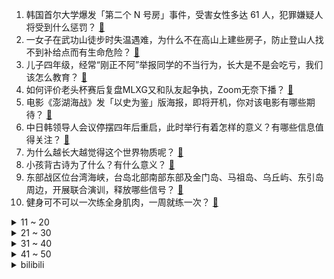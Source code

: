 1. 韩国首尔大学爆发「第二个 N 号房」事件，受害女性多达 61 人，犯罪嫌疑人将受到什么惩罚？ [:link:](https://www.zhihu.com/question/656892341)
2. 一女子在武功山徒步时失温遇难，为什么不在高山上建些房子，防止登山人找不到补给点而有生命危险？ [:link:](https://www.zhihu.com/question/656793745)
3. 儿子四年级，经常“刚正不阿”举报同学的不当行为，长大是不是会吃亏，我们该怎么教育？ [:link:](https://www.zhihu.com/question/653097191)
4. 如何评价老头杯赛后复盘MLXG又和队友起争执，Zoom无奈下播？ [:link:](https://www.zhihu.com/question/656895879)
5. 电影《澎湖海战》发「以史为鉴」版海报，即将开机，你对该电影有哪些期待？ [:link:](https://www.zhihu.com/question/656716488)
6. 中日韩领导人会议停摆四年后重启，此时举行有着怎样的意义？有哪些信息值得关注？ [:link:](https://www.zhihu.com/question/656920078)
7. 为什么越长大越觉得这个世界物质呢？ [:link:](https://www.zhihu.com/question/656410249)
8. 小孩背古诗为了什么？有什么意义？ [:link:](https://www.zhihu.com/question/656392330)
9. 东部战区位台湾海峡，台岛北部南部东部及金门岛、马祖岛、乌丘屿、东引岛周边，开展联合演训，释放哪些信号？ [:link:](https://www.zhihu.com/question/656891760)
10. 健身可不可以一次练全身肌肉，一周就练一次？ [:link:](https://www.zhihu.com/question/655449052)
<details>
<summary>11 ~ 20</summary>

11. 如何评价一人之下中的八奇技？ [:link:](https://www.zhihu.com/question/68196586)
12. 23/24 赛季，CBA总决赛 G4，杨鸣被驱逐，如何评价韩国籍裁判的吹罚？ [:link:](https://www.zhihu.com/question/656850141)
13. 如何评价《宿命之环》的“投毒”行为? [:link:](https://www.zhihu.com/question/656566752)
14. 多地出现刮刮乐彩票售空的情况，客服称即开票需求旺盛，供应紧张导致，刮刮乐为何火爆？哪些信息值得关注？ [:link:](https://www.zhihu.com/question/656928061)
15. 如何评价小米2024年第一季度财报，利润达到单季历史最高，手机、汽车、Iot全线大涨？ [:link:](https://www.zhihu.com/question/656933215)
16. 伊朗最高领袖会见哈马斯领导人时表示「铲除以色列是可实现的」，释放了哪些信号？ [:link:](https://www.zhihu.com/question/656935057)
17. 哪吒张勇发布CEO征集令，回应网友评价「你那CEO还不如让我干」称干脆找个人干一天试试，如何看待此事？ [:link:](https://www.zhihu.com/question/656822797)
18. 云南一中学生被同学用菜刀砍伤后脑勺，抢救无效死亡，当地教体局回应正在处理中，涉事者将承担哪些法律责任？ [:link:](https://www.zhihu.com/question/656807833)
19. 如何看待《鸣潮》公测后许多玩家发出过去对《原神》的要求过于苛刻这一现象？ [:link:](https://www.zhihu.com/question/656935293)
20. 训练战士的最后一关是让同期的战士自相残杀，这种设定有什么漏洞？ [:link:](https://www.zhihu.com/question/656815143)
</details>
<details>
<summary>21 ~ 30</summary>

21. 跟大叔谈恋爱，是一种什么体验？ [:link:](https://www.zhihu.com/question/655153350)
22. 如何看待财政部下达 2024 年新能源汽车补贴，比亚迪 79 亿获得三分之一？比亚迪未来发展前景如何？ [:link:](https://www.zhihu.com/question/656850082)
23. 英国公布血液污染丑闻调查报告，此报告透露了什么信息？ [:link:](https://www.zhihu.com/question/656699241)
24. 男人遇见真爱的状态是什么样的？ [:link:](https://www.zhihu.com/question/650878102)
25. 为什么每天出门的时候我家猫都不会送我，但是下班却会积极得迎接我？ [:link:](https://www.zhihu.com/question/649237609)
26. 假如生命只剩最后一分钟，你最想干什么？ [:link:](https://www.zhihu.com/question/654902398)
27. 第29届LG杯16强赛，卫冕冠军申真谞爆冷不敌韩相朝六段，如何评价本场比赛双方的表现？ [:link:](https://www.zhihu.com/question/656807133)
28. 有哪些是你看过三遍以上的电影？ [:link:](https://www.zhihu.com/question/581564387)
29. 职场中，是踏踏实实、勤勤恳恳工作的人对公司贡献大，还是溜须拍马、迎合领导的人对公司贡献大？ [:link:](https://www.zhihu.com/question/656669924)
30. 为什么很多人都在追求公路车的重量和刚性，什么水平的车友能骑出差别？ [:link:](https://www.zhihu.com/question/653305816)
</details>
<details>
<summary>31 ~ 40</summary>

31. 如何评价《咒术回战》第261话？ [:link:](https://www.zhihu.com/question/656908214)
32. 4 月证券交易印花税 339 亿元，同比下降 52.7%，哪些信息值得关注？ [:link:](https://www.zhihu.com/question/656617449)
33. 可以看看你们相册里的第一张照片吗？ [:link:](https://www.zhihu.com/question/656785624)
34. 2024 了，NAS 私有云是伪命题还是人类解决数据存储问题的未来？ [:link:](https://www.zhihu.com/question/656914727)
35. 《庆余年》中，陈萍萍为什么血洗京都给叶轻眉复仇？ [:link:](https://www.zhihu.com/question/360728977)
36. 小米回应「上海退地」传闻称「保证金损失」等失实，是市政规划用地变化，政府有需求收储，哪些信息值得关注？ [:link:](https://www.zhihu.com/question/656849663)
37. 一直坚持运动的人，一旦停止运动，会很快变得肥胖吗？ [:link:](https://www.zhihu.com/question/655852106)
38. 中文系学生读不下去严肃文学怎么办？ [:link:](https://www.zhihu.com/question/656280086)
39. 北京二孩妈妈用 22 年从中专读到博士，这种选择值得吗？ [:link:](https://www.zhihu.com/question/656056643)
40. 工作中，怎样处理工作中的冲突和分歧，以避免负面影响？ [:link:](https://www.zhihu.com/question/656262458)
</details>
<details>
<summary>41 ~ 50</summary>

41. 楼市新政「四箭齐发」后，交易热度上升明显，有中介「累得腿打飘」，接下来楼市走向如何？ [:link:](https://www.zhihu.com/question/656681643)
42. 怎么才能不那么在意别人的看法？ [:link:](https://www.zhihu.com/question/656705131)
43. 低价促销常态化后，618 在逐渐失去特殊性吗？ [:link:](https://www.zhihu.com/question/656904604)
44. 有没有哪些书籍值得推荐？ [:link:](https://www.zhihu.com/question/656702580)
45. 如何评价库洛5月23日正式公测的新游《鸣潮》？ [:link:](https://www.zhihu.com/question/656932889)
46. 如何评价《DOTA2》7.36 版本更新？「先天技能」「英雄命石」上线将带来哪些影响？ [:link:](https://www.zhihu.com/question/656893532)
47. 三步上篮为什么容易被盖帽？ [:link:](https://www.zhihu.com/question/651909433)
48. 如何评价Apple Music 百佳专辑榜单？ [:link:](https://www.zhihu.com/question/655911047)
49. 女人的哪些特质对于男人来说具有巨大的魅力？ [:link:](https://www.zhihu.com/question/653080356)
50. 如果给你一万块钱，必须在一个月内用完而不能存起来，你会拿它做什么有意义的事? [:link:](https://www.zhihu.com/question/656675448)
</details><details>
<summary>bilibili</summary>

</details>
